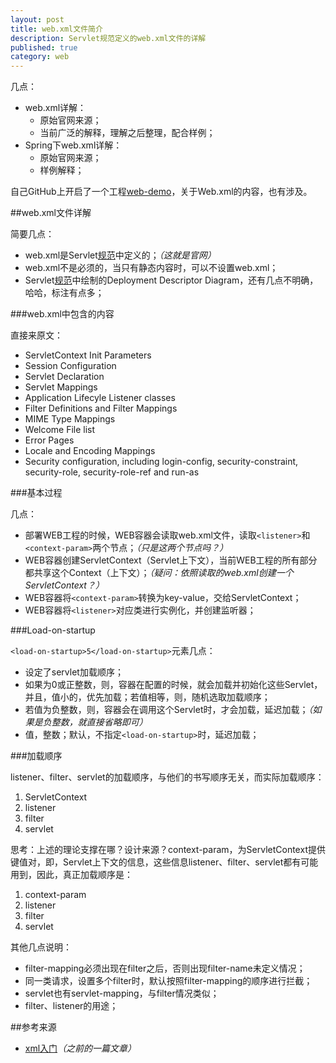 ```yaml
---
layout: post
title: web.xml文件简介
description: Servlet规范定义的web.xml文件的详解
published: true
category: web
---
```


几点：

* web.xml详解：
	* 原始官网来源；
	* 当前广泛的解释，理解之后整理，配合样例；
* Spring下web.xml详解：
	* 原始官网来源；
	* 样例解释；

自己GitHub上开启了一个工程[web-demo][web-demo]，关于Web.xml的内容，也有涉及。
	
##web.xml文件详解


简要几点：

* web.xml是Servlet[规范][JSR315]中定义的；*（这就是官网）*
* web.xml不是必须的，当只有静态内容时，可以不设置web.xml；
* Servlet[规范][JSR315]中绘制的Deployment Descriptor Diagram，还有几点不明确，哈哈，标注有点多；

###web.xml中包含的内容

直接来原文：

* ServletContext Init Parameters
* Session Configuration
* Servlet Declaration
* Servlet Mappings
* Application Lifecyle Listener classes
* Filter Definitions and Filter Mappings
* MIME Type Mappings
* Welcome File list
* Error Pages
* Locale and Encoding Mappings
* Security configuration, including login-config, security-constraint, security-role, security-role-ref and run-as

###基本过程

几点：

* 部署WEB工程的时候，WEB容器会读取web.xml文件，读取`<listener>`和`<context-param>`两个节点；*（只是这两个节点吗？）*
* WEB容器创建ServletContext（Servlet上下文），当前WEB工程的所有部分都共享这个Context（上下文）；*（疑问：依照读取的web.xml创建一个ServletContext？）*
* WEB容器将`<context-param>`转换为key-value，交给ServletContext；
* WEB容器将`<listener>`对应类进行实例化，并创建监听器；

###Load-on-startup

`<load-on-startup>5</load-on-startup>`元素几点：

* 设定了servlet加载顺序；
* 如果为0或正整数，则，容器在配置的时候，就会加载并初始化这些Servlet，并且，值小的，优先加载；若值相等，则，随机选取加载顺序；
* 若值为负整数，则，容器会在调用这个Servlet时，才会加载，延迟加载；*（如果是负整数，就直接省略即可）*
* 值，整数；默认，不指定`<load-on-startup>`时，延迟加载；

###加载顺序

listener、filter、servlet的加载顺序，与他们的书写顺序无关，而实际加载顺序：

1. ServletContext
1. listener
1. filter
1. servlet

思考：上述的理论支撑在哪？设计来源？context-param，为ServletContext提供键值对，即，Servlet上下文的信息，这些信息listener、filter、servlet都有可能用到，因此，真正加载顺序是：

1. context-param
1. listener
1. filter
1. servlet

其他几点说明：

* filter-mapping必须出现在filter之后，否则出现filter-name未定义情况；
* 同一类请求，设置多个filter时，默认按照filter-mapping的顺序进行拦截；
* servlet也有servlet-mapping，与filter情况类似；
* filter、listener的用途；















##参考来源


* [xml入门][xml入门]*（之前的一篇文章）*










[NingG]:    		http://ningg.github.com  "NingG"
[xml入门]:			/xml-intro/
[JSR315]:			https://www.jcp.org/en/jsr/detail?id=315
[web-demo]:			https://github.com/ningg/simple-web-demo







